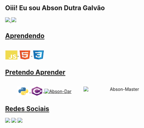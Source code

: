 ## Oiii! Eu sou Abson Dutra Galvão
  
<div style="display: inline_block">
<a href="https://github.com/AbsonDutraGalvao">
  <img height="150em" src="https://github-readme-stats.vercel.app/api?username=AbsonDutraGalvao&show_icons=true&theme=great-gatsby&include_all_commits=true&count_private=true"/>
  <img height="150em" src="https://github-readme-stats.vercel.app/api/top-langs/?username=AbsonDutraGalvao&layout=compact&langs_count=7&theme=great-gatsby"/>
</div>

## Aprendendo

<div style="display: inline_block"><br>
  <img align="center" alt="Abson-Js" height="30" width="40" src="https://raw.githubusercontent.com/devicons/devicon/master/icons/javascript/javascript-plain.svg">
  <img align="center" alt="Abson-HTML" height="30" width="40" src="https://raw.githubusercontent.com/devicons/devicon/master/icons/html5/html5-original.svg">
  <img align="center" alt="Abson-CSS" height="30" width="40" src="https://raw.githubusercontent.com/devicons/devicon/master/icons/css3/css3-original.svg">

</div>

## Pretendo Aprender

<center><div style="display: inline_block"><br>
  <img align="center" alt="Abson-Python" height="30" width="40" src="https://raw.githubusercontent.com/devicons/devicon/master/icons/python/python-original.svg">
  <img align="center" alt="Abson-Csharp" height="30" width="40" src="https://raw.githubusercontent.com/devicons/devicon/master/icons/csharp/csharp-original.svg">
  <img align="center" alt="Abson-Dar" height="30" width="40" src="https://avatars.githubusercontent.com/u/1609975?s=280&v=4">
  <img align="right" alt="Abson-Master" height="200" width="250" src="https://i.pinimg.com/originals/f9/13/57/f9135788c6aeeec438abb986f283936c.gif">
</div></center>
  
  ## Redes Sociais
 
<div> 
  <a href="https://www.instagram.com/abson.dutra" target="_blank"><img src="https://img.shields.io/badge/-Instagram-%23E4405F?style=for-the-badge&logo=instagram&logoColor=white" target="_blank"></a>
  <a href = "mailto:absonprogrammer@gmail.com"><img src="https://img.shields.io/badge/-Gmail-%23333?style=for-the-badge&logo=gmail&logoColor=white" target="_blank"></a>
  <a href="https://www.linkedin.com/in/abson-dutra-galv%C3%A3o-abb03921a" target="_blank"><img src="https://img.shields.io/badge/-LinkedIn-%230077B5?style=for-the-badge&logo=linkedin&logoColor=white" target="_blank"></a> 
 
</div>
